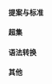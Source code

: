#### 提案与标准
<div class="item-row">
    <Item img="../assets/img/item-imgs/tc39.ico" title="TC39 proposals" href="https://github.com/tc39/proposals" />
    <Item img="../assets/img/item-imgs/ecma262.ico" title="ECMA262" href="https://tc39.es/ecma262/" />
    <Item img="../assets/img/item-imgs/w3c.png" title="W3C" href="https://www.w3.org/" />
</div>

#### 超集
<div class="item-row">
    <Item img="../assets/img/item-imgs/typescript.png" title="TypeScript" href="https://www.typescriptlang.org/" />
    <Item img="../assets/img/item-imgs/typescript.png" title="TypeScript(中文网)" href="https://www.tslang.cn/" />
</div>

#### 语法转换
<div class="item-row">
    <Item img="../assets/img/item-imgs/babel.svg" title="Babel" href="https://babeljs.io/" />
</div>

#### 其他
<div class="item-row">
    <Item img="../assets/img/item-imgs/es6.png" title="ECMAScript 6 入门" href="https://es6.ruanyifeng.com/" />
    <Item img="../assets/img/item-imgs/jsscret.ico" title="JavaScript 秘密花园" href="https://bonsaiden.github.io/JavaScript-Garden/zh/" />
    <Item img="../assets/img/item-imgs/jstips.png" title="Js Tips" href="https://www.jstips.co/" />
</div>

